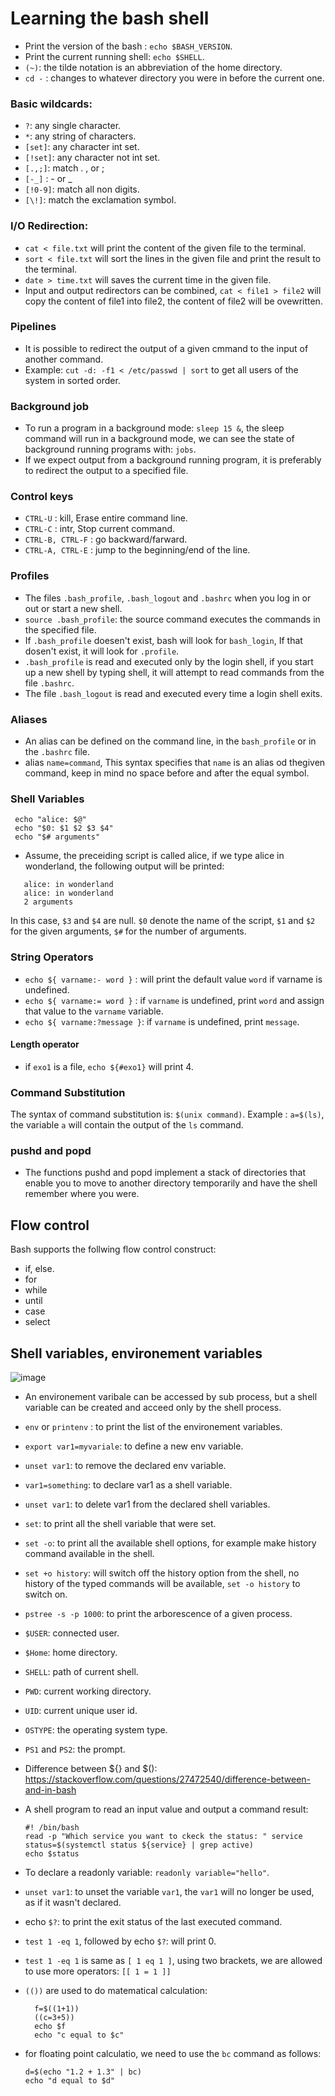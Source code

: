 # Learning the bash shell

- Print the version of the bash : `echo $BASH_VERSION`.
- Print the current running shell: `echo $SHELL`.
- `(~)`: the tilde notation is an abbreviation of the home directory.
- `cd -` : changes to whatever directory you were in before the current one. 

### Basic wildcards:
  - `?`: any single character.
  - `*`: any string of characters.
  - `[set]`: any character int set.
  - `[!set]`: any character not int set.
  - `[.,;]`: match . , or ;
  - `[-_]` : - or _
  - `[!0-9]`: match all non digits.
  - `[\!]`: match the exclamation symbol.

### I/O Redirection:
  -  `cat < file.txt` will print the content of the given file to the terminal.
  -  `sort < file.txt` will sort the lines in the given file and print the result to the terminal.
  -  `date > time.txt` will saves the current time in the given file.    
  -  Input and output redirectors can be combined, `cat < file1 > file2` will copy the content of file1 into file2, the content of file2 will be ovewritten.

### Pipelines
- It is possible to redirect the output of a given cmmand to the input of another command.
- Example: `cut -d: -f1 < /etc/passwd | sort` to get all users of the system in sorted order. 

### Background job
- To run a program in a background mode: `sleep 15 &`, the sleep command will run in a background mode, we can see the state of background running programs with: `jobs`.
- If we expect output from a background running program, it is preferably to redirect the output to a specified file. 

### Control keys
- `CTRL-U` :  kill, Erase entire command line.
- `CTRL-C` :  intr, Stop current command.
- `CTRL-B, CTRL-F` : go backward/farward.
- `CTRL-A, CTRL-E` : jump to the beginning/end of the line.

### Profiles
- The files `.bash_profile`, `.bash_logout` and `.bashrc` when you log in or out or start a new shell.
- `source .bash_profile`: the source command executes the commands in the specified file.
- If `.bash_profile` doesen't exist, bash will look for `bash_login`, If that dosen't exist, it will look for `.profile`.
- `.bash_profile` is read and executed only by the login shell, if you start up a new shell by typing shell, it will attempt to read commands from the file `.bashrc`.
- The file `.bash_logout` is read and executed every time a login shell exits.

### Aliases
- An alias can be defined on the command line, in the `bash_profile` or in the `.bashrc` file.
- alias `name=command`, This syntax specifies that `name` is an alias od thegiven command, keep in mind no space before and after the equal symbol.

### Shell Variables

  ```
   echo "alice: $@"
   echo "$0: $1 $2 $3 $4"
   echo "$# arguments"
  ```
   - Assume, the preceiding script is called alice, if we type alice in wonderland, the following output will be printed:
    
  ```
     alice: in wonderland
     alice: in wonderland
     2 arguments
  ```
   In this case, `$3` and `$4` are null. `$0` denote the name of the script, `$1` and `$2` for the given arguments, `$#` for the number of arguments.
   
   ### String Operators
   - `echo ${ varname:- word }` : will print the default value `word` if varname is undefined.
   - `echo ${ varname:= word }` : if `varname` is undefined, print `word` and assign that value to the `varname` variable.
   - `echo ${ varname:?message }`: if `varname` is undefined, print `message`.
   #### Length operator
   - if `exo1` is a file, `echo ${#exo1}` will print 4.

   ### Command Substitution
   The syntax of command substitution is: `$(unix command)`.
   Example : `a=$(ls)`, the variable `a` will contain the output of the `ls` command.
   
   ### pushd and popd
   - The functions pushd and popd implement a stack of directories that enable you to move to another directory temporarily and have the shell remember where you were.

   ## Flow control
   Bash supports the follwing flow control construct:
   - if, else.
   - for
   - while
   - until
   - case
   - select

## Shell variables, environement variables 

![image](https://user-images.githubusercontent.com/34305250/155591888-3f549de9-a2ce-4ea6-821c-40ffb9d489b0.png)

- An environement varibale can be accessed by sub process, but a shell variable can be created and acceed only by the shell process.
- `env` or `printenv` : to print the list of the environement variables.
- `export var1=myvariale`: to define a new env variable.
- `unset var1`: to remove the declared env variable.
- `var1=something`: to declare var1 as a shell variable.
- `unset var1`: to delete var1 from the declared shell variables.
- `set`: to print all the shell variable that were set.
- `set -o`: to print all the available shell options, for example make history command available in the shell.
- `set +o history`: will switch off the history option from the shell, no history of the typed commands will be available, `set -o history` to switch on.
- `pstree -s -p 1000`: to print the arborescence of a given process.
- `$USER`: connected user.
- `$Home`: home directory.
- `SHELL`: path of current shell.
- `PWD`: current working directory.
- `UID`: current unique user id.
- `OSTYPE`: the operating system type.
- `PS1` and `PS2`: the prompt.

- Difference between ${} and $(): https://stackoverflow.com/questions/27472540/difference-between-and-in-bash
- A shell program to read an input value and output a command result:
  ```
  #! /bin/bash
  read -p "Which service you want to ckeck the status: " service
  status=$(systemctl status ${service} | grep active)
  echo $status
  ```
- To declare a readonly variable: `readonly variable="hello"`.
- `unset var1`: to unset the variable `var1`, the `var1` will no longer be used, as if it wasn't declared. 
- echo `$?`: to print the exit status of the last executed command.
- `test 1 -eq 1`, followed by echo `$?`: will print 0.
- `test 1 -eq 1` is same as `[ 1 eq 1 ]`, using two brackets, we are allowed to use more operators: `[[ 1 = 1 ]]` 
- `(())` are used to do matematical calculation: 
  ```
    f=$((1+1))
    ((c=3+5))
    echo $f
    echo "c equal to $c"
  ```
- for floating point calculatio, we need to use the `bc` command as follows:
  ```
  d=$(echo "1.2 + 1.3" | bc)
  echo "d equal to $d"
  ```
